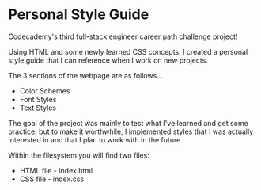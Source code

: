 # Personal Style Guide

Codecademy's third full-stack engineer career path challenge project!

Using HTML and some newly learned CSS concepts, I created a personal style guide that I can reference when I work on new projects.  

The 3 sections of the webpage are as follows...

- Color Schemes 
- Font Styles
- Text Styles

The goal of the project was mainly to test what I've learned and get some practice, but to make it worthwhile, I implemented styles that I was actually interested in and that I plan to work with in the future.

Within the filesystem you will find two files:

- HTML file - index.html
- CSS file - index.css 